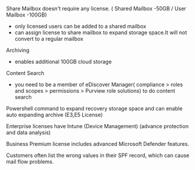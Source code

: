 Share Mailbox doesn't require any license. ( Shared Mailbox -50GB / User Mailbox -100GB)
  - only licensed users can be added to a shared mailbox
  - can assign license to share mailbox to expand storage space.It will not convert to a regular mailbox

Archiving
  - enables additional 100GB cloud storage

Content Search
  - you need to be a member of eDiscover Manager( compliance > roles and scopes > permissions > Purview role solutions) to do content search

Powershell command to expand recovery storage space and can enable auto expanding archive (E3,E5 License)

Enterprise licenses have Intune (Device Management) (advance protection and data analysis)

Business Premium license includes advanced Microsoft Defender features.

Customers often list the wrong values in their SPF record, which can cause mail flow problems.
